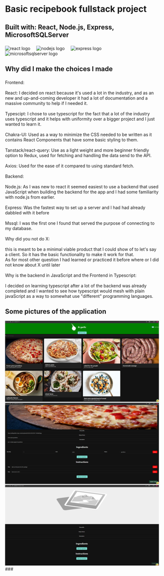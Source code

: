 <h1 align="left">Basic recipebook fullstack project</h1>

###

<h2 align="left">Built with: React, Node.js, Express, MicrosoftSQLServer</h2>

###

<div align="left">
  <img src="https://cdn.jsdelivr.net/gh/devicons/devicon/icons/react/react-original.svg" height="40" alt="react logo"  />
  <img width="12" />
  <img src="https://cdn.jsdelivr.net/gh/devicons/devicon/icons/nodejs/nodejs-original.svg" height="40" alt="nodejs logo"  />
  <img width="12" />
  <img src="https://cdn.jsdelivr.net/gh/devicons/devicon/icons/express/express-original.svg" height="40" alt="express logo"  />
  <img width="12" />
  <img src="https://cdn.jsdelivr.net/gh/devicons/devicon/icons/microsoftsqlserver/microsoftsqlserver-plain.svg" height="40" alt="microsoftsqlserver logo"  />
</div>

###

<h2 align="left">Why did I make the choices I made</h2>

###

<p align="left">Frontend:<br><br>React: I decided on react because it's used a lot in the industry, and as an new and up-and-coming developer it had a lot of documentation and a massive community to help if I needed it.<br><br>Typescipt: I chose to use typescript for the fact that a lot of the industry uses typescript and it helps with uniformity over a bigger project and I just wanted to learn it.<br><br>Chakra-UI: Used as a way to minimize  the CSS needed to be written as it contains React Components that have some basic styling to them.<br><br>Tanstack/react-query: Use as a light weight and more beginner friendly option to Redux, used for fetching and handling the data send to the API.<br><br>Axios: Used for the ease of it compared to using standard fetch.<br><br>Backend:<br><br>Node.js: As I was new to react it seemed easiest to use a backend that used JavaScript when building the backend for the app and I had some familiarity with node.js from earlier.<br><br>Express: Was the fastest way to set up a server and I had had already dabbled with it before<br><br>Mssql: I was the first one I found that served the purpose of connecting to my database.<br><br>Why did you not do X:<br><br>this is meant to be a minimal viable product that I could show of to let's say a client. So it has the basic functionality to make it work for that.<br>As for most other question I had learned or practiced it before where or I did not know about X until later<br><br>Why is the backend in JavaScript and the Frontend in Typescript: <br><br>I decided on learning typescript after a lot of the backend was already completed and I wanted to see how typescript would mesh with plain javaScript as a way to somewhat use "different" programming languages.</p>

###

<h2 align="left">Some pictures of the application</h2>

<img src='readmeImages/mainpage.png' alt='mainpage'>
<img src='readmeImages/edit_recipe_page.png' alt='editpage'>
<img src='readmeImages/new_recipe_page.png' alt='addpage'>
###
